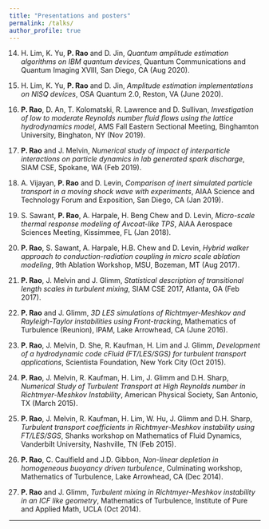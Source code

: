 ```yaml
---
title: "Presentations and posters"
permalink: /talks/
author_profile: true
---
```


14. H. Lim, K. Yu, **P. Rao** and D. Jin, *Quantum amplitude estimation algorithms on IBM quantum devices*, Quantum Communications and Quantum Imaging XVIII, San Diego, CA (Aug 2020).

13. H. Lim, K. Yu, **P. Rao** and D. Jin, *Amplitude estimation implementations on NISQ devices*, OSA Quantum 2.0, Reston, VA (June 2020).

12. **P. Rao**, D. An, T. Kolomatski, R. Lawrence and D. Sullivan, *Investigation of low to moderate Reynolds number fluid flows using the lattice hydrodynamics model*, AMS Fall Eastern Sectional Meeting, Binghamton University, Binghaton, NY (Nov 2019).

11. **P. Rao** and J. Melvin, *Numerical study of impact of interparticle interactions on particle dynamics in lab generated spark discharge*, SIAM CSE, Spokane, WA (Feb 2019).

10. A. Vijayan, **P. Rao** and D. Levin, *Comparison of inert simulated particle transport in a moving shock wave with experiments*, AIAA Science and Technology Forum and Exposition, San Diego, CA (Jan 2019).

9. S. Sawant, **P. Rao**, A. Harpale, H. Beng Chew and D. Levin, *Micro-scale thermal response modeling of Avcoat-like TPS*, AIAA Aerospace Sciences Meeting, Kissimmee, FL (Jan 2018).

8. **P. Rao**, S. Sawant, A. Harpale, H.B. Chew and D. Levin, *Hybrid walker approach to conduction-radiation coupling in micro scale ablation modeling*, 9th Ablation Workshop, MSU, Bozeman, MT (Aug 2017).

7. **P. Rao**, J. Melvin and J. Glimm, *Statistical description of transitional length scales in turbulent mixing*, SIAM CSE 2017, Atlanta, GA (Feb 2017).

6. **P. Rao** and J. Glimm, *3D LES simulations of Richtmyer-Meshkov and Rayleigh-Taylor instabilities using Front-tracking*, Mathematics of Turbulence (Reunion), IPAM, Lake Arrowhead, CA (June 2016).

5. **P. Rao**, J. Melvin, D. She, R. Kaufman, H. Lim and J. Glimm, *Development of a hydrodynamic code cFluid (FT/LES/SGS) for turbulent transport applications*, Scientista Foundation, New York City (Oct 2015).

4. **P. Rao**, J. Melvin, R. Kaufman, H. Lim, J. Glimm and D.H. Sharp, *Numerical Study of Turbulent Transport at High Reynolds number in Richtmyer-Meshkov Instability*, American Physical Society, San Antonio, TX (March 2015).

3. **P. Rao**, J. Melvin, R. Kaufman, H. Lim, W. Hu, J. Glimm and D.H. Sharp, *Turbulent transport coefficients in Richtmyer-Meshkov instability using FT/LES/SGS*, Shanks workshop on Mathematics of Fluid Dynamics, Vanderbilt University, Nashville, TN (Feb 2015).

2. **P. Rao**, C. Caulfield and J.D. Gibbon, *Non-linear depletion in homogeneous buoyancy driven turbulence*, Culminating workshop, Mathematics of Turbulence, Lake Arrowhead, CA (Dec 2014).

1. **P. Rao** and J. Glimm, *Turbulent mixing in Richtmyer-Meshkov instability in an ICF like geometry*, Mathematics of Turbulence, Institute of Pure and Applied Math, UCLA (Oct 2014).

---
